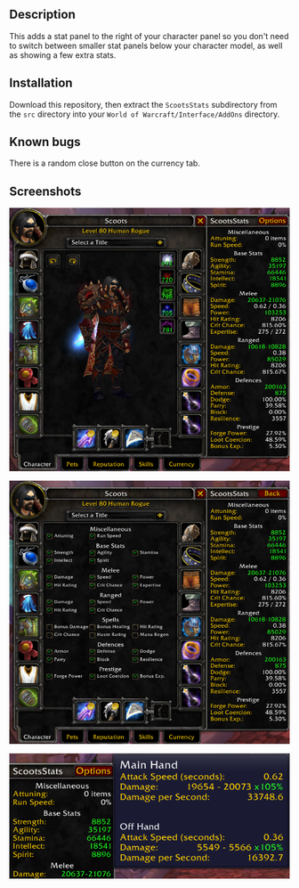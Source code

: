 ## Description ##

This adds a stat panel to the right of your character panel so you don't need to switch between smaller stat panels below your character model, as well as showing a few extra stats.

## Installation ##

Download this repository, then extract the `ScootsStats` subdirectory from the `src` directory into your `World of Warcraft/Interface/AddOns` directory.

## Known bugs ##

There is a random close button on the currency tab.

## Screenshots ##

![Screenshot of stat panel](./img/v2-stats.png)

![Screenshot of options panel](./img/v2-options.png)

![Screenshot of tooltip](./img/v2-tooltip.png)